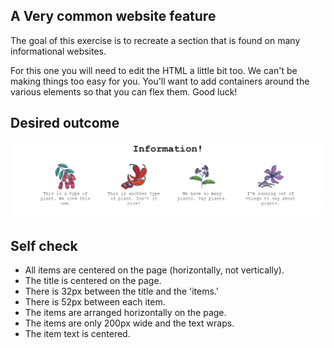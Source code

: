 ## A Very common website feature

The goal of this exercise is to recreate a section that is found on many informational websites.

For this one you will need to edit the HTML a little bit too. We can't be making things too easy for you. You'll want to add containers around the various elements so that you can flex them. Good luck!

## Desired outcome
![desired outcome](./desired-outcome.png)

## Self check

- All items are centered on the page (horizontally, not vertically).
- The title is centered on the page.
- There is 32px between the title and the 'items.'
- There is 52px between each item.
- The items are arranged horizontally on the page.
- The items are only 200px wide and the text wraps.
- The item text is centered.
